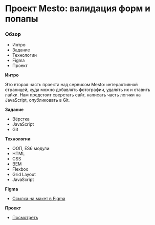 # Проект Mesto: валидация форм и попапы

### Обзор
* Интро
* Задание
* Технологии
* Figma
* Проект

**Интро**

Это вторая часть проекта над сервисом Mesto: интерактивной страницей, куда можно добавлять фотографии, удалять их и ставить лайки. Нам предстоит сверстать сайт, написать часть логики на JavaScript, опубликовать в Git. 

**Задание**

* Вёрстка
* JavaScript
* Git

**Технологии**

* ООП, ES6 модули 
* HTML
* CSS
* BEM
* Flexbox
* Grid Layout
* JavaScript

**Figma**

* [Ссылка на макет в Figma](https://www.figma.com/file/bjyvbKKJN2naO0ucURl2Z0/JavaScript.-Sprint-5?node-id=0%3A1)

**Проект**

* [Посмотреть](https://nikolaybugynin.github.io/mesto/index.html)
